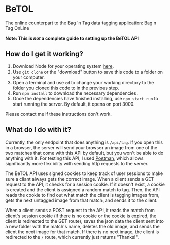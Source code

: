 # BeTOL

The online counterpart to the Bag 'n Tag data tagging application: Bag n Tag OnLine

**Note: This is _not_ a complete guide to setting up the BeTOL API**

## How do I get it working?

1. Download Node for your operating system [here](https://nodejs.org/en/download/).
2. Use `git clone` or the "download" button to save this code to a folder on your computer.
3. Open a terminal and use `cd` to change your working directory to the folder you cloned this code to in the previous step.
4. Run `npm install` to download the necessary dependencies.
5. Once the dependencies have finished installing, use `npm start run` to start running the server. By default, it opens on port 3000.

Please contact me if these instructions don't work.

## What do I do with it?

Currently, the only endpoint that does anything is `/api/tag`.
If you open this in a browser, the server will send your browser an image from one of the two matches that come with this API by default, but you won't be able to do anything with it. For testing this API, I used [Postman](https://www.getpostman.com/downloads/), which allows significantly more flexibility with sending http requests to the server. 

The BeTOL API uses signed cookies to keep track of user sessions to make sure a cliant always gets the correct image.
When a client sends a GET request to the API, it checks for a session cookie. If it doesn't exist, a cookie is created and the client is assigned a random match to tag. Then, the API reads the cookie to find out what match the client is tagging images from, gets the next untagged image from that match, and sends it to the client.

When a client sends a POST request to the API, it reads the match from client's session cookie (if there is no cookie or the cookie is expired, the client is redirected to the GET route), saves the json data the client sent into a new folder with the match's name, deletes the old image, and sends the client the next image for that match. If there is no next image, the client is redirected to the `/` route, which currently just returns "Thanks!".
